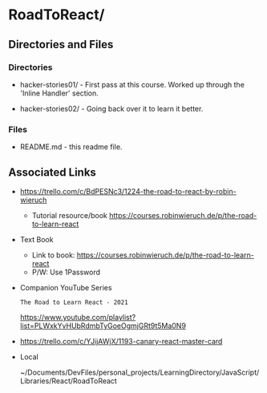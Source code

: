 # RoadToReact/

## Directories and Files

### Directories

* hacker-stories01/ - First pass at this course. Worked up through the 'Inline Handler' section.

* hacker-stories02/ - Going back over it to learn it better.

### Files

* README.md - this readme file.

## Associated Links
* https://trello.com/c/BdPESNc3/1224-the-road-to-react-by-robin-wieruch
    * Tutorial resource/book
    https://courses.robinwieruch.de/p/the-road-to-learn-react

* Text Book
    * Link to book:
https://courses.robinwieruch.de/p/the-road-to-learn-react
    * P/W:
Use 1Password

* Companion YouTube Series

    `The Road to Learn React - 2021`
    
    https://www.youtube.com/playlist?list=PLWxkYvHUbRdmbTyGoeOgmjGRt9t5Ma0N9

* https://trello.com/c/YJijAWjX/1193-canary-react-master-card

* Local

    ~/Documents/DevFiles/personal_projects/LearningDirectory/JavaScript/Libraries/React/RoadToReact